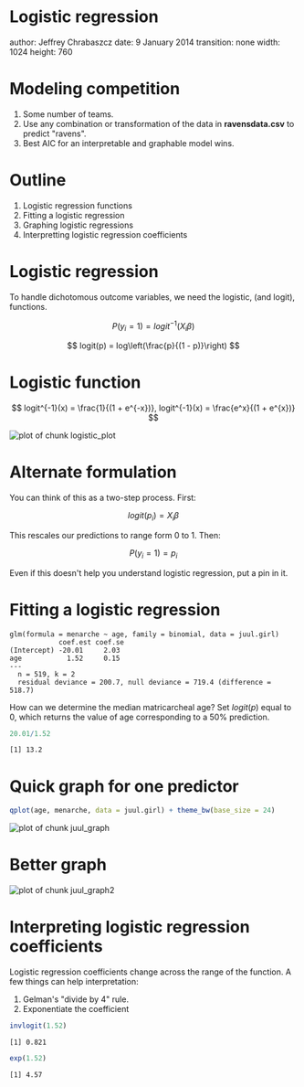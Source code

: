 <script type="text/javascript"
       src="http://cdn.mathjax.org/mathjax/latest/MathJax.js?config=TeX-AMS-MML_HTMLorMML">
</script>
<script type="text/x-mathjax-config">
 MathJax.Hub.Config({
   tex2jax: {inlineMath: [['$','$'], ['\\(','\\)']]}
 });
</script>

Logistic regression
========================================================
author: Jeffrey Chrabaszcz
date: 9 January 2014
transition: none
width: 1024
height: 760




Modeling competition
========================================================

1. Some number of teams.
2. Use any combination or transformation of the data in **ravensdata.csv** to predict "ravens".
3. Best AIC for an interpretable and graphable model wins.

Outline
========================================================

1. Logistic regression functions
2. Fitting a logistic regression
3. Graphing logistic regressions
4. Interpretting logistic regression coefficients

Logistic regression
========================================================

To handle dichotomous outcome variables, we need the logistic, (and logit), functions.

$$
P(y_i = 1) = logit^{-1}(X_i\beta)
$$

$$
logit(p) = log\left(\frac{p}{(1 - p)}\right)
$$

Logistic function
========================================================

$$
logit^{-1}(x) = \frac{1}{(1 + e^{-x})}, logit^{-1}(x) = \frac{e^x}{(1 + e^{x})}
$$

<img src="Lecture06-figure/logistic_plot.png" title="plot of chunk logistic_plot" alt="plot of chunk logistic_plot" style="display: block; margin: auto;" />


Alternate formulation
========================================================

You can think of this as a two-step process.
First:

$$
logit(p_i) = X_i\beta
$$

This rescales our predictions to range form 0 to 1.
Then:

$$
P(y_i = 1) = p_i
$$

Even if this doesn't help you understand logistic regression, put a pin in it.

Fitting a logistic regression
========================================================


```
glm(formula = menarche ~ age, family = binomial, data = juul.girl)
            coef.est coef.se
(Intercept) -20.01     2.03 
age           1.52     0.15 
---
  n = 519, k = 2
  residual deviance = 200.7, null deviance = 719.4 (difference = 518.7)
```


How can we determine the median matricarcheal age?
Set $logit(p)$ equal to 0, which returns the value of age corresponding to a 50% prediction.


```r
20.01/1.52
```

```
[1] 13.2
```


Quick graph for one predictor
========================================================


```r
qplot(age, menarche, data = juul.girl) + theme_bw(base_size = 24)
```

<img src="Lecture06-figure/juul_graph.png" title="plot of chunk juul_graph" alt="plot of chunk juul_graph" style="display: block; margin: auto;" />


Better graph
========================================================

<img src="Lecture06-figure/juul_graph2.png" title="plot of chunk juul_graph2" alt="plot of chunk juul_graph2" style="display: block; margin: auto;" />


Interpreting logistic regression coefficients
========================================================

Logistic regression coefficients change across the range of the function.
A few things can help interpretation:

1. Gelman's "divide by 4" rule.
2. Exponentiate the coefficient


```r
invlogit(1.52)
```

```
[1] 0.821
```

```r
exp(1.52)
```

```
[1] 4.57
```


